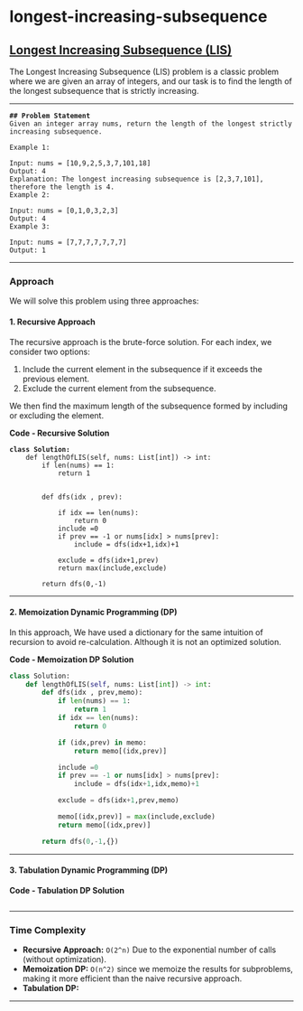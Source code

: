 # longest-increasing-subsequence

## [Longest Increasing Subsequence (LIS)](https://leetcode.com/problems/longest-increasing-subsequence/)

The Longest Increasing Subsequence (LIS) problem is a classic problem where we are given an array of integers, and our task is to find the length of the longest subsequence that is strictly increasing.

***

<pre class="language-markdown"><code class="lang-markdown"><strong>## Problem Statement
</strong>Given an integer array nums, return the length of the longest strictly increasing subsequence.

Example 1:

Input: nums = [10,9,2,5,3,7,101,18]
Output: 4
Explanation: The longest increasing subsequence is [2,3,7,101], therefore the length is 4.
Example 2:

Input: nums = [0,1,0,3,2,3]
Output: 4
Example 3:

Input: nums = [7,7,7,7,7,7,7]
Output: 1
</code></pre>

***

### Approach

We will solve this problem using three approaches:

#### 1. **Recursive Approach**

The recursive approach is the brute-force solution. For each index, we consider two options:

1. Include the current element in the subsequence if it exceeds the previous element.
2. Exclude the current element from the subsequence.

We then find the maximum length of the subsequence formed by including or excluding the element.

**Code - Recursive Solution**

<pre class="language-python"><code class="lang-python"><strong>class Solution:
</strong>    def lengthOfLIS(self, nums: List[int]) -> int:
        if len(nums) == 1:
            return 1
        

        def dfs(idx , prev):
            
            if idx == len(nums):
                return 0
            include =0
            if prev == -1 or nums[idx] > nums[prev]:
                include = dfs(idx+1,idx)+1

            exclude = dfs(idx+1,prev)
            return max(include,exclude)

        return dfs(0,-1)
</code></pre>

***

#### 2. **Memoization Dynamic Programming (DP)**

In this approach, We have used a dictionary for the same intuition of recursion to avoid re-calculation. Although it is not an optimized solution.

**Code - Memoization DP Solution**

```python
class Solution:
    def lengthOfLIS(self, nums: List[int]) -> int:
        def dfs(idx , prev,memo):
            if len(nums) == 1:
                return 1
            if idx == len(nums):
                return 0

            if (idx,prev) in memo:
                return memo[(idx,prev)]

            include =0
            if prev == -1 or nums[idx] > nums[prev]:
                include = dfs(idx+1,idx,memo)+1

            exclude = dfs(idx+1,prev,memo)

            memo[(idx,prev)] = max(include,exclude)
            return memo[(idx,prev)]

        return dfs(0,-1,{})
```

***

#### 3. **Tabulation Dynamic Programming (DP)**



**Code - Tabulation DP Solution**

```python
```

***

### Time Complexity

* **Recursive Approach:** `O(2^n)` Due to the exponential number of calls (without optimization).
* **Memoization DP:**  `O(n^2)` since we memoize the results for subproblems, making it more efficient than the naive recursive approach.
* **Tabulation DP:**&#x20;

***
